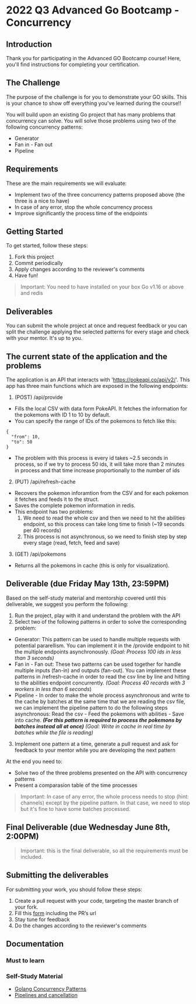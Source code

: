# 2022 Q3 Advanced Go Bootcamp - Concurrency

## Introduction

Thank you for participating in the Advanced GO Bootcamp course!
Here, you'll find instructions for completing your certification.

## The Challenge

The purpose of the challenge is for you to demonstrate your GO skills. This is your chance to show off everything you've learned during the course!!

You will build upon an existing Go project that has many problems that concurrency can solve. You will solve those problems using two of the following concurrency patterns:
- Generator
- Fan in - Fan out
- Pipeline

## Requirements

These are the main requirements we will evaluate:

- Implement two of the three concurrency patterns proposed above (the three is a nice to have)
- In case of any error, stop the whole concurrency process
- Improve significantly the process time of the endpoints

## Getting Started

To get started, follow these steps:

1. Fork this project
2. Commit periodically
3. Apply changes according to the reviewer's comments
4. Have fun!

> Important: You need to have installed on your box Go v1.16 or above and redis 

## Deliverables

You can submit the whole project at once and request feedback or you can split the challenge applying the selected patterns for every stage and check with your mentor. It's up to you.

## The current state of the application and the problems

The application is an API that interacts with 'https://pokeapi.co/api/v2/'. This app has three main functions which are exposed in the following endpoints:

1. (POST) /api/provide 
  - Fills the local CSV with data form PokeAPI. It fetches the information for the pokemons with ID 1 to 10 by default. 
  - You can specify the range of IDs of the pokemons to fetch like this:
```
{
  "from": 10,
  "to": 50
}
```
  - The problem with this process is every id takes ~2.5 seconds in process, so if we try to process 50 ids, it will take more than 2 minutes in process and that time increase proportionally to the number of ids
2. (PUT) /api/refresh-cache
  - Recovers the pokemon inforamtion from the CSV and for each pokemon it fetches and feeds it to the struct.
  - Saves the complete pokemon information in redis. 
  - This endpoint has two problems: 
    1. We need to read the whole csv and then we need to hit the abilities endpoint, so this process can take long time to finish (~19 seconds per 40 records)
    2. This process is not asynchronous, so we need to finish step by step every stage (read, fetch, feed and save)
3. (GET) /api/pokemons
  - Returns all the pokemons in cache (this is only for visualization).

## Deliverable (due Friday May 13th, 23:59PM)

Based on the self-study material and mentorship covered until this deliverable, we suggest you perform the following:

1. Run the project, play with it and understand the problem with the API
2. Select two of the following patterns in order to solve the corresponding problem:
  - Generator: This pattern can be used to handle multiple requests with potential pararellism. You can implement it in the /provide endpoint to hit the multiple endpoints asynchronously. 
  *(Goal: Process 100 ids in less than 3 seconds)*
  - Fan in - Fan out: These two patterns can be used together for handle multiple inputs (fan-in) and outputs (fan-out). You can implement these patterns in /refresh-cache in order to read the csv line by line and hitting to the abilities endpoint concurrently.
  *(Goal: Process 40 records with 3 workers in less than 6 seconds*)
  - Pipeline - In order to make the whole process asynchronous and write to the cache by batches at the same time that we are reading the csv file, we can implement the pipeline pattern to do the following steps asynchronous: 
    Read the csv - Feed the pokemons with abilities - Save into cache. ***(For this pattern is required to process the pokemons by batches instead all at once)***
  *(Goal: Write in cache in real time by batches while the file is reading)*
3. Implement one pattern at a time, generate a pull request and ask for feedback to your mentor while you are developing the next pattern

At the end you need to:
- Solve two of the three problems presented on the API with concurrency patterns
- Present a comparasion table of the time processes 

> Important: In case of any error, the whole process needs to stop (hint: channels) except by the pipeline pattern. In that case, we need to stop but it's fine to have some batches processed.

## Final Deliverable (due Wednesday June 8th, 2:00PM)
> Important: this is the final deliverable, so all the requirements must be included.

## Submitting the deliverables

For submitting your work, you should follow these steps:

1. Create a pull request with your code, targeting the master branch of your fork.
2. Fill this [form](https://forms.gle/urV6szfnCVMqp4UL9) including the PR’s url
3. Stay tune for feedback
4. Do the changes according to the reviewer's comments

## Documentation

### Must to learn

### Self-Study Material

- [Golang Concurrency Patterns](https://www.karanpratapsingh.com/courses/go/advanced-concurrency-patterns)
- [Pipelines and cancellation](https://go.dev/blog/pipelines)
